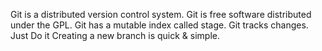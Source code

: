 Git is a distributed version control system.
Git is free software distributed under the GPL.
Git has a mutable index called stage.
Git tracks changes.
Just Do it
Creating a new branch is quick & simple.
